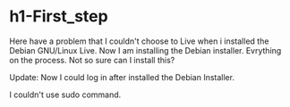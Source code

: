 # h1-First_step

Here have a problem that I couldn't choose to Live when i installed the Debian GNU/Linux Live.
Now I am installing the Debian installer. Evrything on the process. Not so sure can I install this? 

Update:
Now I could log in after installed the Debian Installer.

I couldn't use sudo command. 
